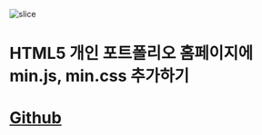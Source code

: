 
![slice](https://capsule-render.vercel.app/api?type=slice&color=auto&height=200&text=min%20추가하기&fontAlign=70&rotate=13&fontAlignY=25&desc=20231010&descAlignY=44)

# HTML5 개인 포트폴리오 홈페이지에 min.js, min.css 추가하기

# <a href="https://baesub.github.io/Tue_Report/1010/ch04_mportpolio/mintro.html"> Github </a>
